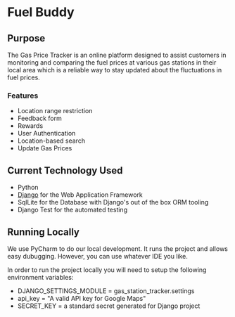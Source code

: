 # Fuel Buddy

## Purpose
The Gas Price Tracker is an online platform designed to assist customers in monitoring and comparing the fuel prices at various gas stations in their local area which is a reliable way to stay updated about the fluctuations in fuel prices.

### Features
- Location range restriction
- Feedback form
- Rewards
- User Authentication
- Location-based search
- Update Gas Prices

## Current Technology Used
- Python
- [Django](https://docs.djangoproject.com/en/5.0/) for the Web Application Framework
- SqlLite for the Database with Django's out of the box ORM tooling
- Django Test for the automated testing

## Running Locally

We use PyCharm to do our local development.  It runs the project and allows easy dubugging.  However, you can use whatever IDE you like.

In order to run the project locally you will need to setup the following environment variables:
- DJANGO_SETTINGS_MODULE = gas_station_tracker.settings
- api_key = "A valid API key for Google Maps"
- SECRET_KEY = a standard secret generated for Django project 